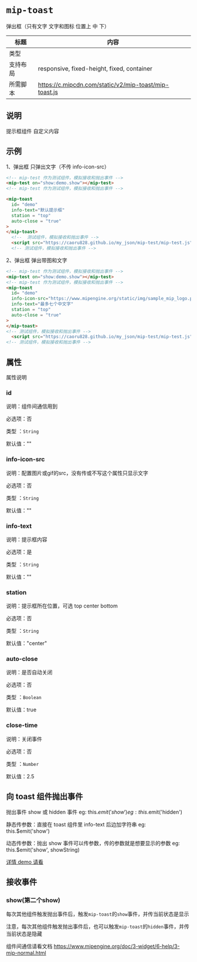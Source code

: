 # `mip-toast`

弹出框（只有文字 文字和图标 位置上 中 下）

| 标题     | 内容                                                  |
| -------- | ----------------------------------------------------- |
| 类型     |
| 支持布局 | responsive, fixed-height, fixed, container            |
| 所需脚本 | https://c.mipcdn.com/static/v2/mip-toast/mip-toast.js |

## 说明

提示框组件 自定义内容

## 示例

1、弹出框 只弹出文字（不传 info-icon-src）

```html
<!-- mip-test 作为测试组件，模拟接收和抛出事件 -->
<mip-test on="show:demo.show"></mip-test>
<!-- mip-test 作为测试组件，模拟接收和抛出事件 -->

<mip-toast
  id= "demo"
  info-text="默认提示框"
  station = "top"
  auto-close = "true"
>
</mip-toast>
  <!--  测试组件，模拟接收和抛出事件 -->
  <script src="https://caoru828.github.io/my_json/mip-test/mip-test.js"></script>
  <!-- 测试组件，模拟接收和抛出事件 -->
```

2、弹出框 弹出带图和文字

```html
<!-- mip-test 作为测试组件，模拟接收和抛出事件 -->
<mip-test on="show:demo.show"></mip-test>
<!-- mip-test 作为测试组件，模拟接收和抛出事件 -->
<mip-toast
  id= "demo"
  info-icon-src="https://www.mipengine.org/static/img/sample_mip_logo.png"
  info-text="最多七个中文字"
  station = "top"
  auto-close = "true"
>
</mip-toast>
<!-- 测试组件，模拟接收和抛出事件 -->
  <script src="https://caoru828.github.io/my_json/mip-test/mip-test.js"></script>
<!-- 测试组件，模拟接收和抛出事件 -->
```

## 属性

属性说明

### id

说明：组件间通信用到

必选项：否

类型 ：`String`

默认值：""

### info-icon-src

说明：配置图片或gif的src，没有传或不写这个属性只显示文字

必选项：否

类型 ：`String`

默认值：""


### info-text

说明：提示框内容

必选项：是

类型 ：`String`

默认值：""

### station

说明：提示框所在位置，可选 top center bottom

必选项：否

类型 ：`String`

默认值："center"

### auto-close

说明：是否自动关闭

必选项：否

类型 ：`Boolean`

默认值：true

### close-time

说明：关闭事件

必选项：否

类型 ：`Number`

默认值：2.5

## 向 toast 组件抛出事件

抛出事件 show 或 hidden 事件 eg: this.$emit('show') eg: this.$emit('hidden')

静态传参数：直接在 toast 组件里 info-text 后边加字符串 eg: this.$emit('show')

动态传参数：抛出 show 事件可以传参数，传的参数就是想要显示的参数 eg: this.$emit('show', showString)

[详情 demo 请看](https://caoru828.github.io/my_json/mip-test-demo/)

## 接收事件

### show(第二个show)

每次其他组件触发抛出事件后，触发`mip-toast`的`show`事件，并传当前状态是显示

注意，每次其他组件触发抛出事件后，也可以触发`mip-toast`的`hidden`事件，并传当前状态是隐藏

组件间通信请看文档 https://www.mipengine.org/doc/3-widget/6-help/3-mip-normal.html
